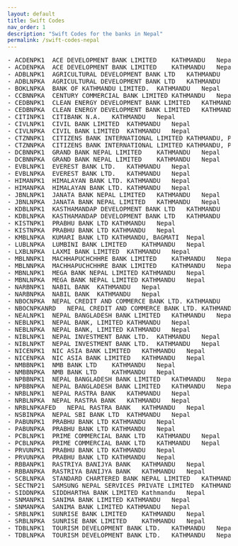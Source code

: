 ```yaml
---
layout: default
title: Swift Codes
nav_order: 1
description: "Swift Codes for the banks in Nepal"
permalink: /swift-codes-nepal
---
```

<pre>
- ACDENPK1	ACE DEVELOPMENT BANK LIMITED	KATHMANDU	Nepal
- ACDENPKA	ACE DEVELOPMENT BANK LIMITED	KATHMANDU	Nepal
- ADBLNPK1	AGRICULTURAL DEVELOPMENT BANK LTD	KATHMANDU	Nepal
- ADBLNPKA	AGRICULTURAL DEVELOPMENT BANK LTD	KATHMANDU	Nepal
- BOKLNPKA	BANK OF KATHMANDU LIMITED.	KATHMANDU	Nepal
- CCBNNPKA	CENTURY COMMERCIAL BANK LIMITED	KATHMANDU	Nepal
- CEDBNPK1	CLEAN ENERGY DEVELOPMENT BANK LIMITED	KATHMANDU	Nepal
- CEDBNPKA	CLEAN ENERGY DEVELOPMENT BANK LIMITED	KATHMANDU	Nepal
- CITINPK1	CITIBANK N.A.	KATHMANDU	Nepal
- CIVLNPK1	CIVIL BANK LIMITED	KATHMANDU	Nepal
- CIVLNPKA	CIVIL BANK LIMITED	KATHMANDU	Nepal
- CTZNNPK1	CITIZENS BANK INTERNATIONAL LIMITED	KATHMANDU, PROVINCE NO: 3	Nepal
- CTZNNPKA	CITIZENS BANK INTERNATIONAL LIMITED	KATHMANDU, PROVINCE NO: 3	Nepal
- DCBNNPK1	GRAND BANK NEPAL LIMITED	KATHMANDU	Nepal
- DCBNNPKA	GRAND BANK NEPAL LIMITED	KATHMANDU	Nepal
- EVBLNPK1	EVEREST BANK LTD.	KATHMANDU	Nepal
- EVBLNPKA	EVEREST BANK LTD.	KATHMANDU	Nepal
- HIMANPK1	HIMALAYAN BANK LTD.	KATHMANDU	Nepal
- HIMANPKA	HIMALAYAN BANK LTD.	KATHMANDU	Nepal
- JBNLNPK1	JANATA BANK NEPAL LIMITED	KATHMANDU	Nepal
- JBNLNPKA	JANATA BANK NEPAL LIMITED	KATHMANDU	Nepal
- KDBLNPK1	KASTHAMANDAP DEVELOPMENT BANK LTD	KATHMANDU	Nepal
- KDBLNPKA	KASTHAMANDAP DEVELOPMENT BANK LTD	KATHMANDU	Nepal
- KISTNPK1	PRABHU BANK LTD	KATHMANDU	Nepal
- KISTNPKA	PRABHU BANK LTD	KATHMANDU	Nepal
- KMBLNPKA	KUMARI BANK LTD	KATHMANDU, BAGMATI	Nepal
- LUBLNPKA	LUMBINI BANK LIMITED	KATHMANDU	Nepal
- LXBLNPKA	LAXMI BANK LIMITED	KATHMANDU	Nepal
- MBLNNPK1	MACHHAPUCHCHHRE BANK LIMITED	KATHMANDU	Nepal
- MBLNNPKA	MACHHAPUCHCHHRE BANK LIMITED	KATHMANDU	Nepal
- MBNLNPK1	MEGA BANK NEPAL LIMITED	KATHMANDU	Nepal
- MBNLNPKA	MEGA BANK NEPAL LIMITED	KATHMANDU	Nepal
- NARBNPK1	NABIL BANK	KATHMANDU	Nepal
- NARBNPKA	NABIL BANK	KATHMANDU	Nepal
- NBOCNPKA	NEPAL CREDIT AND COMMERCE BANK LTD.	KATHMANDU	Nepal
- NBOCNPKANRD	NEPAL CREDIT AND COMMERCE BANK LTD.	KATHMANDU	Nepal
- NEALNPK1	NEPAL BANGLADESH BANK LIMITED	KATHMANDU	Nepal
- NEBLNPK1	NEPAL BANK, LIMITED	KATHMANDU	Nepal
- NEBLNPKA	NEPAL BANK, LIMITED	KATHMANDU	Nepal
- NIBLNPK1	NEPAL INVESTMENT BANK LTD.	KATHMANDU	Nepal
- NIBLNPKT	NEPAL INVESTMENT BANK LTD.	KATHMANDU	Nepal
- NICENPK1	NIC ASIA BANK LIMITED	KATHMANDU	Nepal
- NICENPKA	NIC ASIA BANK LIMITED	KATHMANDU	Nepal
- NMBBNPK1	NMB BANK LTD	KATHMANDU	Nepal
- NMBBNPKA	NMB BANK LTD	KATHMANDU	Nepal
- NPBBNPK1	NEPAL BANGLADESH BANK LIMITED	KATHMANDU	Nepal
- NPBBNPKA	NEPAL BANGLADESH BANK LIMITED	KATHMANDU	Nepal
- NRBLNPK1	NEPAL RASTRA BANK	KATHMANDU	Nepal
- NRBLNPKA	NEPAL RASTRA BANK	KATHMANDU	Nepal
- NRBLNPKAFED	NEPAL RASTRA BANK	KATHMANDU	Nepal
- NSBINPKA	NEPAL SBI BANK LTD	KATHMANDU	Nepal
- PABUNPK1	PRABHU BANK LTD	KATHMANDU	Nepal
- PABUNPKA	PRABHU BANK LTD	KATHMANDU	Nepal
- PCBLNPK1	PRIME COMMERCIAL BANK LTD	KATHMANDU	Nepal
- PCBLNPKA	PRIME COMMERCIAL BANK LTD	KATHMANDU	Nepal
- PRVUNPK1	PRABHU BANK LTD	KATHMANDU	Nepal
- PRVUNPKA	PRABHU BANK LTD	KATHMANDU	Nepal
- RBBANPK1	RASTRIYA BANIJYA BANK	KATHMANDU	Nepal
- RBBANPKA	RASTRIYA BANIJYA BANK	KATHMANDU	Nepal
- SCBLNPKA	STANDARD CHARTERED BANK NEPAL LIMITED	KATHMANDU	Nepal
- SECTNP21	SAMSUNG NEPAL SERVICES PRIVATE LIMITED	KATHMANDU	Nepal
- SIDDNPKA	SIDDHARTHA BANK LIMITED	Kathmandu	Nepal
- SNMANPK1	SANIMA BANK LIMITED	KATHMANDU	Nepal
- SNMANPKA	SANIMA BANK LIMITED	KATHMANDU	Nepal
- SRBLNPK1	SUNRISE BANK LIMITED	KATHMANDU	Nepal
- SRBLNPKA	SUNRISE BANK LIMITED	KATHMANDU	Nepal
- TDBLNPK1	TOURISM DEVELOPMENT BANK LTD.	KATHMANDU	Nepal
- TDBLNPKA	TOURISM DEVELOPMENT BANK LTD.	KATHMANDU	Nepal
</pre>
